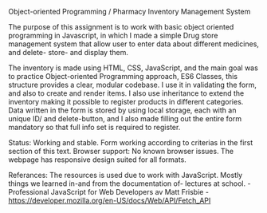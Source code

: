   Object-oriented Programming / Pharmacy Inventory Management System 
  
The purpose of this assignment is to work with basic object oriented programming in Javascript, in which I made a simple Drug store management system that allow user to enter data about different medicines, and delete- store- and display them. 

The inventory is made using HTML, CSS, JavaScript, and the main goal was to practice Object-oriented Programming approach, ES6 Classes, this structure provides a clear, modular codebase. I use it in validating the form, and also to create and render items. I also use inheritance to extend the inventory making it possible to register products in different categories. Data written in the form is stored by using local storage, each with an unique ID/ and delete-button, and I also made filling out the entire form mandatory so that full info set is required to register. 

Status: Working and stable. Form working according to criterias in the first section of this text.
Browser support: No known browser issues.
The webpage has responsive design suited for all formats.

Referances: The resources is used due to work with JavaScript. Mostly things we learned in-and from the documentation of- lectures at school.
            -Professional JavaScript for Web Developers av Matt Frisbie
            - https://developer.mozilla.org/en-US/docs/Web/API/Fetch_API
